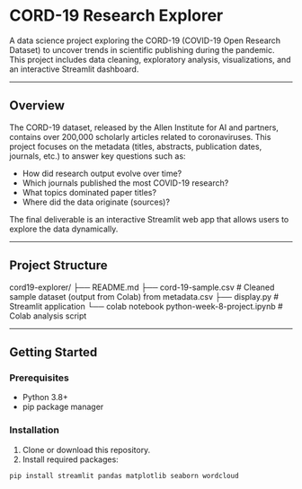 #  CORD-19 Research Explorer

A data science project exploring the CORD-19 (COVID-19 Open Research Dataset) to uncover trends in scientific publishing during the pandemic. This project includes data cleaning, exploratory analysis, visualizations, and an interactive Streamlit dashboard.

---

##  Overview

The CORD-19 dataset, released by the Allen Institute for AI and partners, contains over 200,000 scholarly articles related to coronaviruses. This project focuses on the metadata (titles, abstracts, publication dates, journals, etc.) to answer key questions such as:

- How did research output evolve over time?
- Which journals published the most COVID-19 research?
- What topics dominated paper titles?
- Where did the data originate (sources)?

The final deliverable is an interactive Streamlit web app that allows users to explore the data dynamically.

---

##  Project Structure

cord19-explorer/
├── README.md
├── cord-19-sample.csv       # Cleaned sample dataset (output from Colab) from metadata.csv
├── display.py                                                  # Streamlit application
└── colab notebook python-week-8-project.ipynb            # Colab analysis script


---

##  Getting Started

### Prerequisites

- Python 3.8+
- pip package manager

### Installation

1. Clone or download this repository.
2. Install required packages:

```bash
pip install streamlit pandas matplotlib seaborn wordcloud


